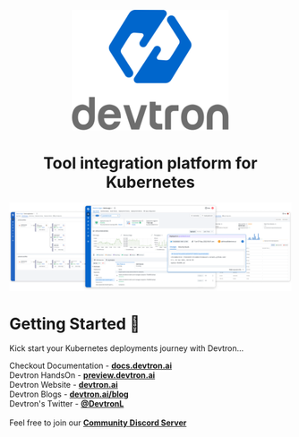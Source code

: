 <p align="center"><img width="280"  src="https://raw.githubusercontent.com/devtron-labs/.github/main/assets/devtron-sq.png">
<h1 align= "center">Tool integration platform for Kubernetes</h1>
</p>
<img src="https://raw.githubusercontent.com/devtron-labs/.github/main/assets/devtron-feat-glance.png"></img>

<h1>Getting Started 🚀</h1>
<p>Kick start your Kubernetes deployments journey with Devtron...</p>


<p>Checkout Documentation -
<a href="https://docs.devtron.ai/" rel="nofollow"><strong>docs.devtron.ai</strong></a>
<br>
Devtron HandsOn -
<a href="https://preview.devtron.ai/dashboard/" rel="nofollow"><strong>preview.devtron.ai</strong></a>
<br>
Devtron Website -
<a href="https://devtron.ai/"><strong>devtron.ai</strong></a>
<br>
Devtron Blogs -
<a href="https://devtron.ai/blog/"><strong>devtron.ai/blog</strong></a>
<br>
Devtron's Twitter -
<a href="https://twitter.com/DevtronL"><strong>@DevtronL</strong></a>
<br>
<br>
Feel free to join our 
<a href="https://discord.gg/jsRG5qx2gp"><strong>Community Discord Server</strong></a>
<br>
</p>
